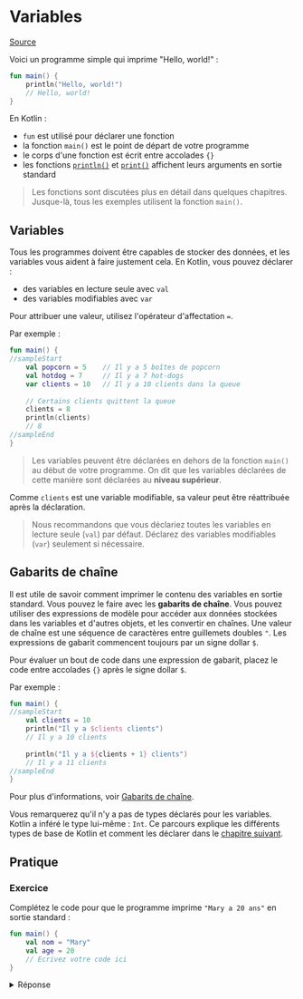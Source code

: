 # Variables

[Source](https://kotlinlang.org/docs/kotlin-tour-hello-world.html)

Voici un programme simple qui imprime "Hello, world!" :

```kotlin
fun main() {
    println("Hello, world!")
    // Hello, world!
}
```

En Kotlin :

* `fun` est utilisé pour déclarer une fonction
* la fonction `main()` est le point de départ de votre programme
* le corps d'une fonction est écrit entre accolades `{}`
* les fonctions [`println()`](https://kotlinlang.org/api/latest/jvm/stdlib/kotlin.io/println.html)
  et [`print()`](https://kotlinlang.org/api/latest/jvm/stdlib/kotlin.io/print.html) affichent leurs arguments en sortie
  standard

> Les fonctions sont discutées plus en détail dans quelques chapitres. Jusque-là, tous les exemples utilisent la
> fonction `main()`.

## Variables

Tous les programmes doivent être capables de stocker des données, et les variables vous aident à faire justement cela.
En Kotlin, vous pouvez déclarer :

* des variables en lecture seule avec `val`
* des variables modifiables avec `var`

Pour attribuer une valeur, utilisez l'opérateur d'affectation `=`.

Par exemple :

```kotlin
fun main() { 
//sampleStart
    val popcorn = 5    // Il y a 5 boîtes de popcorn
    val hotdog = 7     // Il y a 7 hot-dogs
    var clients = 10   // Il y a 10 clients dans la queue
    
    // Certains clients quittent la queue
    clients = 8
    println(clients)
    // 8
//sampleEnd
}
```

> Les variables peuvent être déclarées en dehors de la fonction `main()` au début de votre programme. On dit que les
> variables déclarées de cette manière sont déclarées au **niveau supérieur**.
>

Comme `clients` est une variable modifiable, sa valeur peut être réattribuée après la déclaration.

> Nous recommandons que vous déclariez toutes les variables en lecture seule (`val`) par défaut. Déclarez des variables
> modifiables (`var`) seulement si nécessaire.
>

## Gabarits de chaîne

Il est utile de savoir comment imprimer le contenu des variables en sortie standard. Vous pouvez le faire avec les
**gabarits de chaîne**. Vous pouvez utiliser des expressions de modèle pour accéder aux données stockées dans les
variables et d'autres objets, et les convertir en chaînes. Une valeur de chaîne est une séquence de caractères entre
guillemets doubles `"`. Les expressions de gabarit commencent toujours par un signe dollar `$`.

Pour évaluer un bout de code dans une expression de gabarit, placez le code entre accolades `{}` après le signe
dollar `$`.

Par exemple :

```kotlin
fun main() { 
//sampleStart
    val clients = 10
    println("Il y a $clients clients")
    // Il y a 10 clients
    
    println("Il y a ${clients + 1} clients")
    // Il y a 11 clients
//sampleEnd
}
```

Pour plus d'informations, voir [Gabarits de chaîne](https://kotlinlang.org/docs/strings.html).

Vous remarquerez qu'il n'y a pas de types déclarés pour les variables. Kotlin a inféré le type lui-même : `Int`. Ce
parcours explique les différents types de base de Kotlin et comment les déclarer dans
le [chapitre suivant](03-types.md).

## Pratique

### Exercice

Complétez le code pour que le programme imprime `"Mary a 20 ans"` en sortie standard :

```kotlin
fun main() {
    val nom = "Mary"
    val age = 20
    // Ecrivez votre code ici
}
```

<details>
    <summary>Réponse</summary>
    
```kotlin
fun main() {
    val nom = "Mary"
    val age = 20
    println("$nom a $age ans")
}
```
</details>
<br>
